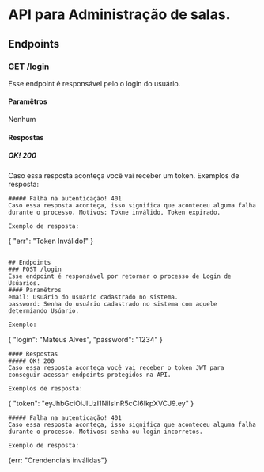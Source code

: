 # API para Administração de salas.

## Endpoints
### GET /login
Esse endpoint é responsável pelo o login do usuário.
#### Paramêtros
Nenhum
#### Respostas
##### OK! 200
Caso essa resposta aconteça você vai receber um token. Exemplos de resposta:

```
##### Falha na autenticação! 401
Caso essa resposta aconteça, isso significa que aconteceu alguma falha durante o processo. Motivos: Tokne inválido, Token expirado.

Exemplo de resposta: 
```
{
    "err": "Token Inválido!"
}

```

## Endpoints
### POST /login
Esse endpoint é responsável por retornar o processo de Login de Usúarios.
#### Paramêtros
email: Usuário do usuário cadastrado no sistema.
password: Senha do usuário cadastrado no sistema com aquele determiando Usúario.

Exemplo:
```
{
    "login": "Mateus Alves",
    "password": "1234"
}
```
#### Respostas
##### OK! 200
Caso essa resposta aconteça você vai receber o token JWT para conseguir acessar endpoints protegidos na API. 

Exemplos de resposta:
```
{
    "token": "eyJhbGciOiJIUzI1NiIsInR5cCI6IkpXVCJ9.ey"
}

```
##### Falha na autenticação! 401
Caso essa resposta aconteça, isso significa que aconteceu alguma falha durante o processo. Motivos: senha ou login incorretos.

Exemplo de resposta: 
```
 {err: "Crendenciais inválidas"}
```


